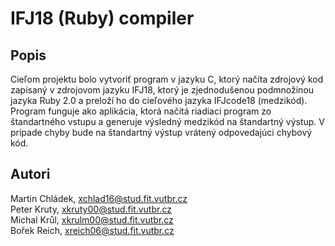 # IFJ18 (Ruby) compiler
## Popis
Cieľom projektu bolo vytvoriť program v jazyku C, ktorý načíta zdrojový kod zapísaný v zdrojovom jazyku IFJ18, ktorý je zjednodušenou podmnožinou jazyka Ruby 2.0 a preloží ho do cieľového jazyka IFJcode18 (medzikód). Program funguje ako aplikácia, ktorá načítá riadiaci program zo štandartného vstupu a generuje výsledný medzikód na štandartný výstup. V prípade chyby bude na štandartný výstup vrátený odpovedajúci chybový kód.

## Autori
Martin Chládek, <xchlad16@stud.fit.vutbr.cz> \
Peter Kruty, <xkruty00@stud.fit.vutbr.cz> \
Michal Krůl, <xkrulm00@stud.fit.vutbr.cz> \
Bořek Reich, <xreich06@stud.fit.vutbr.cz> 
